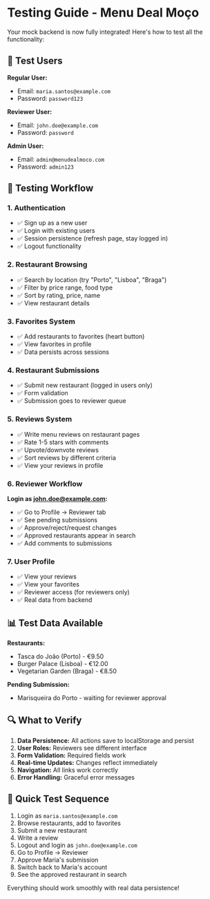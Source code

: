 # Testing Guide - Menu Deal Moço

Your mock backend is now fully integrated! Here's how to test all the functionality:

## 🔐 Test Users

**Regular User:**
- Email: `maria.santos@example.com`
- Password: `password123`

**Reviewer User:**
- Email: `john.doe@example.com`
- Password: `password`

**Admin User:**
- Email: `admin@menudealmoco.com`
- Password: `admin123`

## 🧪 Testing Workflow

### 1. Authentication
- ✅ Sign up as a new user
- ✅ Login with existing users
- ✅ Session persistence (refresh page, stay logged in)
- ✅ Logout functionality

### 2. Restaurant Browsing
- ✅ Search by location (try "Porto", "Lisboa", "Braga")
- ✅ Filter by price range, food type
- ✅ Sort by rating, price, name
- ✅ View restaurant details

### 3. Favorites System
- ✅ Add restaurants to favorites (heart button)
- ✅ View favorites in profile
- ✅ Data persists across sessions

### 4. Restaurant Submissions
- ✅ Submit new restaurant (logged in users only)
- ✅ Form validation
- ✅ Submission goes to reviewer queue

### 5. Reviews System
- ✅ Write menu reviews on restaurant pages
- ✅ Rate 1-5 stars with comments
- ✅ Upvote/downvote reviews
- ✅ Sort reviews by different criteria
- ✅ View your reviews in profile

### 6. Reviewer Workflow
**Login as john.doe@example.com:**
- ✅ Go to Profile → Reviewer tab
- ✅ See pending submissions
- ✅ Approve/reject/request changes
- ✅ Approved restaurants appear in search
- ✅ Add comments to submissions

### 7. User Profile
- ✅ View your reviews
- ✅ View your favorites
- ✅ Reviewer access (for reviewers only)
- ✅ Real data from backend

## 📊 Test Data Available

**Restaurants:**
- Tasca do João (Porto) - €9.50
- Burger Palace (Lisboa) - €12.00
- Vegetarian Garden (Braga) - €8.50

**Pending Submission:**
- Marisqueira do Porto - waiting for reviewer approval

## 🔍 What to Verify

1. **Data Persistence:** All actions save to localStorage and persist
2. **User Roles:** Reviewers see different interface
3. **Form Validation:** Required fields work
4. **Real-time Updates:** Changes reflect immediately
5. **Navigation:** All links work correctly
6. **Error Handling:** Graceful error messages

## 🚀 Quick Test Sequence

1. Login as `maria.santos@example.com`
2. Browse restaurants, add to favorites
3. Submit a new restaurant
4. Write a review
5. Logout and login as `john.doe@example.com`
6. Go to Profile → Reviewer
7. Approve Maria's submission
8. Switch back to Maria's account
9. See the approved restaurant in search

Everything should work smoothly with real data persistence!